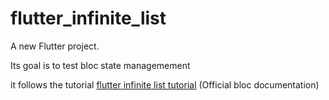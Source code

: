 # flutter_infinite_list

A new Flutter project.

Its goal is to test bloc state managemement

it follows the tutorial [flutter infinite list tutorial](https://bloclibrary.dev/#/flutterinfinitelisttutorial) (Official bloc documentation)



